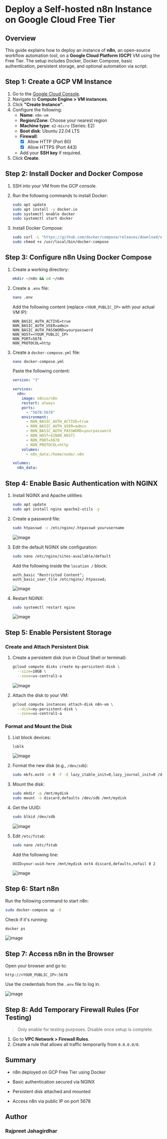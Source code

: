 
# Deploy a Self-hosted n8n Instance on Google Cloud Free Tier

## Overview

This guide explains how to deploy an instance of **n8n**, an open-source workflow automation tool, on a **Google Cloud Platform (GCP)** VM using the Free Tier. The setup includes Docker, Docker Compose, basic authentication, persistent storage, and optional automation via script.



## Step 1: Create a GCP VM Instance

1. Go to the [Google Cloud Console](https://console.cloud.google.com/).
2. Navigate to **Compute Engine > VM instances**.
3. Click **"Create Instance"**.
4. Configure the following:
   - **Name**: `n8n-vm`
   - **Region/Zone**: Choose your nearest region
   - **Machine type**: `e2-micro` (Series: E2)
   - **Boot disk**: Ubuntu 22.04 LTS
   - **Firewall**:
     - [x] Allow HTTP (Port 80)
     - [x] Allow HTTPS (Port 443)
   - Add your **SSH key** if required.
5. Click **Create**.



## Step 2: Install Docker and Docker Compose

1. SSH into your VM from the GCP console.
2. Run the following commands to install Docker:

   ```bash
   sudo apt update
   sudo apt install -y docker.io
   sudo systemctl enable docker
   sudo systemctl start docker
   ```
 

3. Install Docker Compose:

   ```bash
   sudo curl -L "https://github.com/docker/compose/releases/download/v2.24.5/docker-compose-$(uname -s)-$(uname -m)" -o /usr/local/bin/docker-compose
   sudo chmod +x /usr/local/bin/docker-compose
   ```


## Step 3: Configure n8n Using Docker Compose

1. Create a working directory:

   ```bash
   mkdir ~/n8n && cd ~/n8n
   ```

2. Create a `.env` file:

   ```bash
   nano .env
   ```

   Add the following content (replace `<YOUR_PUBLIC_IP>` with your actual VM IP):

   ```env
   N8N_BASIC_AUTH_ACTIVE=true
   N8N_BASIC_AUTH_USER=admin
   N8N_BASIC_AUTH_PASSWORD=yourpassword
   N8N_HOST=<YOUR_PUBLIC_IP>
   N8N_PORT=5678
   N8N_PROTOCOL=http
   ```

3. Create a `docker-compose.yml` file:

   ```bash
   nano docker-compose.yml
   ```

   Paste the following content:

   ```yaml
   version: "3"

   services:
     n8n:
       image: n8nio/n8n
       restart: always
       ports:
         - "5678:5678"
       environment:
         - N8N_BASIC_AUTH_ACTIVE=true
         - N8N_BASIC_AUTH_USER=admin
         - N8N_BASIC_AUTH_PASSWORD=yourpassword
         - N8N_HOST=${N8N_HOST}
         - N8N_PORT=5678
         - N8N_PROTOCOL=http
       volumes:
         - n8n_data:/home/node/.n8n

   volumes:
     n8n_data:
   ```


## Step 4: Enable Basic Authentication with NGINX

1. Install NGINX and Apache utilities:

   ```bash
   sudo apt update
   sudo apt install nginx apache2-utils -y
   ```

2. Create a password file:

   ```bash
   sudo htpasswd -c /etc/nginx/.htpasswd yourusername
   ```
   ![image](https://github.com/user-attachments/assets/f36ae3e1-5e2f-4b5e-a337-fb23309880b5)


3. Edit the default NGINX site configuration:

   ```bash
   sudo nano /etc/nginx/sites-available/default
   ```

   Add the following inside the `location /` block:

   ```nginx
   auth_basic "Restricted Content";
   auth_basic_user_file /etc/nginx/.htpasswd;
   ```
   ![image](https://github.com/user-attachments/assets/c399515f-2d08-4541-ad8c-059d75d58d12)


4. Restart NGINX:

   ```bash
   sudo systemctl restart nginx
   ```

   ![image](https://github.com/user-attachments/assets/2479c15a-141e-48eb-b25a-0006055f0d7b)


## Step 5: Enable Persistent Storage

### Create and Attach Persistent Disk

1. Create a persistent disk (run in Cloud Shell or terminal):

   ```bash
   gcloud compute disks create my-persistent-disk \
     --size=10GB \
     --zone=us-central1-a
   ```

   ![image](https://github.com/user-attachments/assets/837758e4-0c85-4924-a5ff-3cdf775cac15)


2. Attach the disk to your VM:

   ```bash
   gcloud compute instances attach-disk n8n-vm \
     --disk=my-persistent-disk \
     --zone=us-central1-a
   ```

### Format and Mount the Disk

1. List block devices:

   ```bash
   lsblk
   ```

   ![image](https://github.com/user-attachments/assets/1886a910-72a6-4789-b2c7-b1a876ca808e)


2. Format the new disk (e.g., `/dev/sdb`):

   ```bash
   sudo mkfs.ext4 -m 0 -F -E lazy_itable_init=0,lazy_journal_init=0 /dev/sdb
   ```

3. Mount the disk:

   ```bash
   sudo mkdir -p /mnt/mydisk
   sudo mount -o discard,defaults /dev/sdb /mnt/mydisk
   ```

4. Get the UUID:

   ```bash
   sudo blkid /dev/sdb
   ```

   ![image](https://github.com/user-attachments/assets/bf54549f-e138-4285-a3df-652d24856783)


5. Edit `/etc/fstab`:

   ```bash
   sudo nano /etc/fstab
   ```

   Add the following line:

   ```fstab
   UUID=your-uuid-here /mnt/mydisk ext4 discard,defaults,nofail 0 2
   ```
   ![image](https://github.com/user-attachments/assets/da968c3b-c864-46a6-9afa-1c8328d9c027)



## Step 6: Start n8n

Run the following command to start n8n:

```bash
sudo docker-compose up -d
```

Check if it's running:

```bash
docker ps
```
![image](https://github.com/user-attachments/assets/ed9caddb-677b-415f-9198-c833528664f0)



## Step 7: Access n8n in the Browser

Open your browser and go to:

```
http://<YOUR_PUBLIC_IP>:5678
```

Use the credentials from the `.env` file to log in.

![image](https://github.com/user-attachments/assets/fb60e29d-35bd-46a2-b360-bd5c18b55d33)


## Step 8: Add Temporary Firewall Rules (For Testing)

> Only enable for testing purposes. Disable once setup is complete.

1. Go to **VPC Network > Firewall Rules**.
2. Create a rule that allows all traffic temporarily from `0.0.0.0/0`.

## Summary
- n8n deployed on GCP Free Tier using Docker

- Basic authentication secured via NGINX

- Persistent disk attached and mounted

- Access n8n via public IP on port 5678

## Author
### Rajpreet Jahagirdhar
